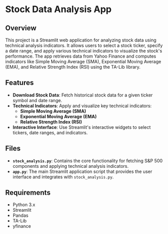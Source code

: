 
# Stock Data Analysis App

## Overview

This project is a Streamlit web application for analyzing stock data using technical analysis indicators. It allows users to select a stock ticker, specify a date range, and apply various technical indicators to visualize the stock's performance. The app retrieves data from Yahoo Finance and computes indicators like Simple Moving Average (SMA), Exponential Moving Average (EMA), and Relative Strength Index (RSI) using the TA-Lib library.

## Features

- **Download Stock Data**: Fetch historical stock data for a given ticker symbol and date range.
- **Technical Indicators**: Apply and visualize key technical indicators:
  - **Simple Moving Average (SMA)**
  - **Exponential Moving Average (EMA)**
  - **Relative Strength Index (RSI)**
- **Interactive Interface**: Use Streamlit's interactive widgets to select tickers, date ranges, and indicators.

## Files

- **`stock_analysis.py`**: Contains the core functionality for fetching S&P 500 components and applying technical analysis indicators.
- **`app.py`**: The main Streamlit application script that provides the user interface and integrates with `stock_analysis.py`.

## Requirements

- Python 3.x
- Streamlit
- Pandas
- TA-Lib
- yfinance
